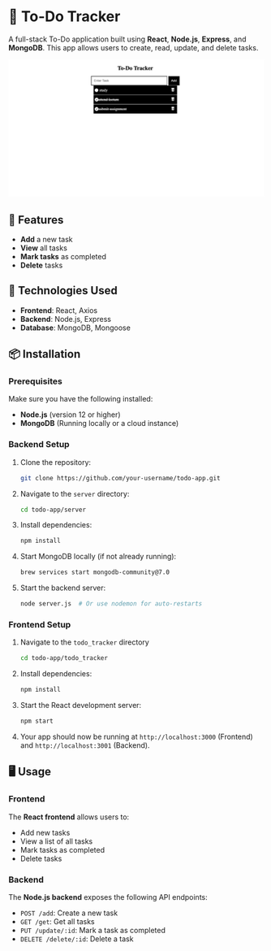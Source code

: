 # 📝 To-Do Tracker

A full-stack To-Do application built using **React**, **Node.js**, **Express**, and **MongoDB**. This app allows users to create, read, update, and delete tasks.

![Description](assets/image.png)

## 🚀 Features
- **Add** a new task
- **View** all tasks
- **Mark tasks** as completed
- **Delete** tasks

## 🔧 Technologies Used
- **Frontend**: React, Axios
- **Backend**: Node.js, Express
- **Database**: MongoDB, Mongoose

## 📦 Installation

### Prerequisites
Make sure you have the following installed:
- **Node.js** (version 12 or higher)
- **MongoDB** (Running locally or a cloud instance)

### Backend Setup
1. Clone the repository:
    ```sh
    git clone https://github.com/your-username/todo-app.git
    ```
2. Navigate to the `server` directory:
    ```sh
    cd todo-app/server
    ```
3. Install dependencies:
    ```sh
    npm install
    ```
4. Start MongoDB locally (if not already running):
    ```sh
    brew services start mongodb-community@7.0
    ```
5. Start the backend server:
    ```sh
    node server.js  # Or use nodemon for auto-restarts
    ```

### Frontend Setup
1. Navigate to the `todo_tracker` directory 
    ```sh
    cd todo-app/todo_tracker
    ```
2. Install dependencies:
    ```sh
    npm install
    ```
3. Start the React development server:
    ```sh
    npm start
    ```
4. Your app should now be running at `http://localhost:3000` (Frontend) and `http://localhost:3001` (Backend).

## 🖥 Usage

### Frontend
The **React frontend** allows users to:
- Add new tasks
- View a list of all tasks
- Mark tasks as completed
- Delete tasks

### Backend
The **Node.js backend** exposes the following API endpoints:
- `POST /add`: Create a new task
- `GET /get`: Get all tasks
- `PUT /update/:id`: Mark a task as completed
- `DELETE /delete/:id`: Delete a task
